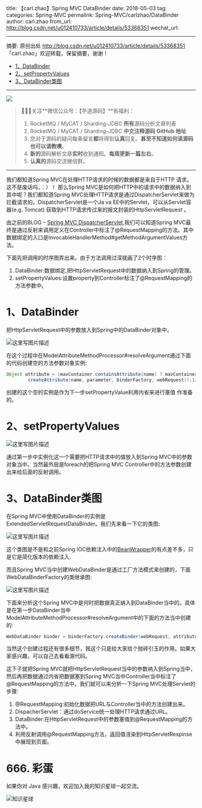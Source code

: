 title: 【carl.zhao】Spring MVC DataBinder
date: 2018-05-03
tag: 
categories: Spring-MVC
permalink: Spring-MVC/carlzhao/DataBinder
author: carl.zhao
from_url: http://blog.csdn.net/u012410733/article/details/53368351
wechat_url: 

-------

摘要: 原创出处 http://blog.csdn.net/u012410733/article/details/53368351 「carl.zhao」欢迎转载，保留摘要，谢谢！

- [1、DataBinder](http://www.iocoder.cn/Spring-MVC/carlzhao/DataBinder/)
- [2、setPropertyValues](http://www.iocoder.cn/Spring-MVC/carlzhao/DataBinder/)
- [3、DataBinder类图](http://www.iocoder.cn/Spring-MVC/carlzhao/DataBinder/)

-------

![](http://www.iocoder.cn/images/common/wechat_mp_2017_07_31.jpg)

> 🙂🙂🙂关注**微信公众号：【芋道源码】**有福利：
> 1. RocketMQ / MyCAT / Sharding-JDBC **所有**源码分析文章列表
> 2. RocketMQ / MyCAT / Sharding-JDBC **中文注释源码 GitHub 地址**
> 3. 您对于源码的疑问每条留言**都**将得到**认真**回复。**甚至不知道如何读源码也可以请教噢**。
> 4. **新的**源码解析文章**实时**收到通知。**每周更新一篇左右**。
> 5. **认真的**源码交流微信群。

-------

我们都知道Spring MVC在处理HTTP请求的时候的数据都是来自于HTTP 请求。这不是废话吗，：）！ 那么Spring MVC是如何把HTTP中的请求中的数据纳入到其中呢？我们都知道Spring MVC处理HTTP请求是通过DispatcherServlet来做为拦截请求的。DispatcherServlet是一个Ja va EE中的Servlet，可以从Servlet容器(e.g. Tomcat) 获取到HTTP请求传过来的报文封装的HttpServletRequest 。

由之前的BLOG – [Spring MVC DispatcherServlet](http://blog.csdn.net/u012410733/article/details/51920055),我们可以知道Spring MVC最终是通过反射来调用定义在Controller中标注了@RequestMapping的方法。其中数据绑定的入口是InvocableHandlerMethod#getMethodArgumentValues方法。

下面先把调用的时序图弄出来。由于方法调用过深就画了2个时序图：

1. DataBinder:数据绑定,把HttpServletRequest中的数据纳入到Spring的管理。
2. setPropertyValues:设置property到Controller标注了@RequestMapping的方法参数中。

# 1、DataBinder

把HttpServletRequest中的参数放入到Spring中的DataBinder对象中。

![这里写图片描述](http://static.iocoder.cn/csdn/20161127214219417)

在这个过程中在ModelAttributeMethodProcessor#resolveArgument通过下面的代码创建空的方法参数对象实例:

```Java
Object attribute = (mavContainer.containsAttribute(name) ? mavContainer.getModel().get(name) :
        createAttribute(name, parameter, binderFactory, webRequest));12
```

创建的这个空的实例是作为下一步setPropertyValue利用内省来进行塞值 作准备的。

# 2、setPropertyValues

![这里写图片描述](http://static.iocoder.cn/csdn/20161127214405950)

通过第一步中实例化这一个需要把HTTP请求中的值放入到Spring MVC中的参数对象当中。当然最外层是foreach的把Spring MVC Controller中的方法参数创建出来给后面的反射调用。

# 3、DataBinder类图

在Spring MVC中使用DataBinder的实例是ExtendedServletRequestDataBinder。我们先来看一下它的类图:

![这里写图片描述](http://static.iocoder.cn/csdn/20161127220921377)

这个类图是不是和之前Spring IOC依赖注入中的[BeanWrapper](http://blog.csdn.net/u012410733/article/details/53346345)的有点差不多，只是它是简化版本的依赖注入.

而且Spring MVC当中创建WebDataBinder是通过工厂方法模式来创建的，下面WebDataBinderFactory的类继承图:

![这里写图片描述](http://static.iocoder.cn/csdn/20161127221928343)

下面来分析这个Spring MVC中是何时把数据真正纳入到DataBinder当中的。具体是在第一步DataBinder当中ModelAttributeMethodProcessor#resolveArgument中的下面的方法当中创建的:

```Java
WebDataBinder binder = binderFactory.createBinder(webRequest, attribute, name);1
```

当然这个创建过程还有很多细节，我这个只是给大家给个抛砖引玉的作用。如果大家感兴趣，可以自己去看看源代码。

这下子就把Spring MVC就把HttpServletRequest当中的参数纳入到Spring当中，然后再把数据通过内省把数据塞到Spring MVC当中Controller当中标注了@RequestMapping的方法中。我们就可以来分析一下Spring MVC处理Servlet的步骤:

1. @RequestMapping:初始化数据把URL与Controller当中的方法创建出来。
2. DispacherServlet：通过doService统一处理HTTP请求通过URL。
3. DataBinder:在HttpServletRequest中的参数塞值到@RequestMapping的方法中。
4. 利用反射调用@RequestMapping方法，返回值渲染到HttpServletRespinse中展现到页面。

# 666. 彩蛋

如果你对 Java 感兴趣，欢迎加入我的知识星球一起交流。

![知识星球](http://www.iocoder.cn/images/Architecture/2017_12_29/01.png)
